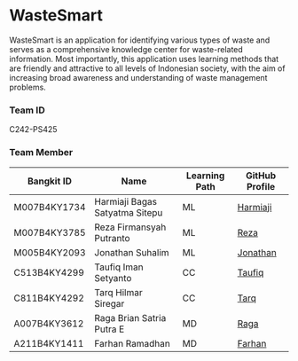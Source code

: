 # WasteSmart

WasteSmart is an application for identifying various types of waste and serves as a comprehensive knowledge center for waste-related information. Most importantly, this application uses learning methods that are friendly and attractive to all levels of Indonesian society, with the aim of increasing broad awareness and understanding of waste management problems.

### Team ID

C242-PS425

### Team Member

|  Bangkit ID  |               Name              | Learning Path | GitHub Profile                                  |
| ------------ | ------------------------------- | ------------- | ----------------------------------------------- |
| M007B4KY1734 | Harmiaji Bagas Satyatma Sitepu  |       ML      | [Harmiaji](https://github.com/BagasSitepu)      |
| M007B4KY3785 | Reza Firmansyah Putranto        |       ML      | [Reza](https://github.com/Rezaafp)              |
| M005B4KY2093 | Jonathan Suhalim                |       ML      | [Jonathan](https://github.com/EgSalt)           |
| C513B4KY4299 | Taufiq Iman Setyanto            |       CC      | [Taufiq](https://github.com/TaufiqImanSetyanto) |
| C811B4KY4292 | Tarq Hilmar Siregar             |       CC      | [Tarq](https://github.com/tarqhilmarsiregar)    |
| A007B4KY3612 | Raga Brian Satria Putra E       |       MD      | [Raga](https://github.com/RemUuuuu)             |
| A211B4KY1411 | Farhan Ramadhan                 |       MD      | [Farhan](https://github.com/xfrxzy)             |
